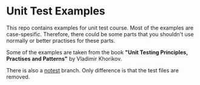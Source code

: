 # Unit Test Examples

This repo contains examples for unit test course. Most of the examples are case-spesific. Therefore, there could be some
parts that you shouldn't use normally or better practises for these parts.

Some of the examples are taken from the book **"Unit Testing Principles, Practises and Patterns"** by Vladimir Khorikov.

There is also a [notest](https://github.com/OzelAhmet/unit-test/tree/notest) branch. Only difference is that the test files are removed.